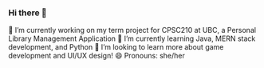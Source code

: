 ### Hi there 👋

🔭 I’m currently working on my term project for CPSC210 at UBC, a Personal Library Management Application
🌱 I’m currently learning Java, MERN stack development, and Python
🤔 I’m looking to learn more about game development and UI/UX design!
😄 Pronouns: she/her

